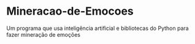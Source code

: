# Mineracao-de-Emocoes

Um programa que usa inteligência artificial e bibliotecas do Python para fazer mineração de emoções 
